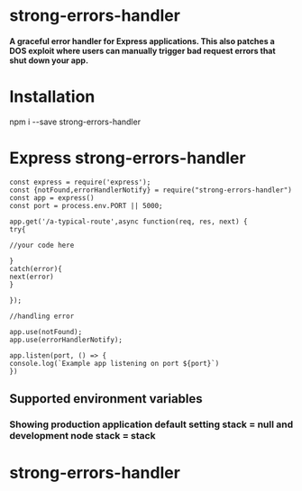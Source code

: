 # strong-errors-handler

#### A graceful error handler for Express applications. This also patches a DOS exploit where users can manually trigger bad request errors that shut down your app.

# Installation

npm i --save strong-errors-handler

# Express strong-errors-handler

```
const express = require('express');
const {notFound,errorHandlerNotify} = require("strong-errors-handler")
const app = express()
const port = process.env.PORT || 5000;

app.get('/a-typical-route',async function(req, res, next) {
try{

//your code here

}
catch(error){
next(error)
}

});

//handling error

app.use(notFound);
app.use(errorHandlerNotify);

app.listen(port, () => {
console.log(`Example app listening on port ${port}`)
})

```

## Supported environment variables

### Showing production application default setting stack = null and development node stack = stack

# strong-errors-handler
